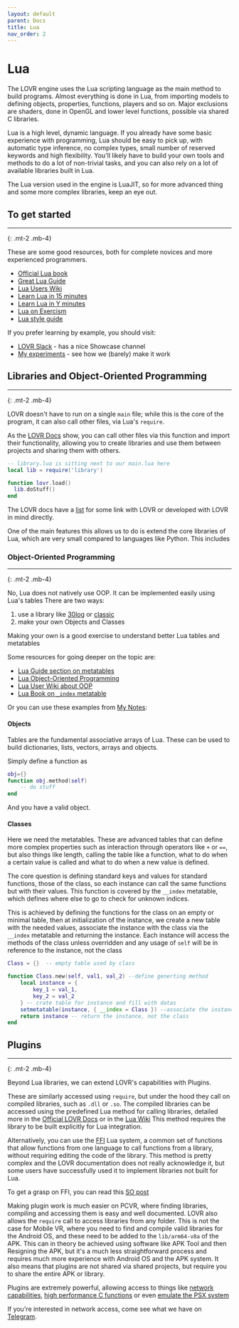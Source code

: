 ```yaml
---
layout: default
parent: Docs
title: Lua
nav_order: 2
---
```

# Lua
The LOVR engine uses the Lua scripting language as the main method to build programs. Almost everything is done in Lua, from importing models to defining objects, properties, functions, players and so on. Major exclusions are shaders, done in OpenGL and lower level functions, possible via shared C libraries.

Lua is a high level, dynamic language. 
If you already have some basic experience with programming, Lua should be easy to pick up, with automatic type inference, no complex types, small number of reserved keywords and high flexibility. 
You'll likely have to build your own tools and methods to do a lot of non-trivial tasks, and you can also rely on a lot of available libraries built in Lua. 

The Lua version used in the engine is LuaJIT, so for more advanced thing and some more complex libraries, keep an eye out.

## To get started
--------------------------------------------------------------------------------------------------------------
{: .mt-2 .mb-4}

These are some good resources, both for complete novices and more experienced programmers.

 - [Official Lua book](https://www.lua.org/pil/contents.html)
 - [Great Lua Guide](https://docs.otland.net/lua-guide/)
 - [Lua Users Wiki](https://lua-users.org/wiki/)
 - [Learn Lua in 15 minutes](https://tylerneylon.com/a/learn-lua/)
 - [Learn Lua in Y minutes](https://learnxinyminutes.com/docs/lua/)
 - [Lua on Exercism](https://exercism.org/docs/tracks/lua/resources)
 - [Lua style guide](https://github.com/Olivine-Labs/lua-style-guide)

If you prefer learning by example, you should visit:
 - [LOVR Slack](https://lovr.org/slack) - has a nice Showcase channel
 - [My experiments](https://github.com/Udinanon/LOVR_Experiments) - see how we (barely) make it work


## Libraries and Object-Oriented Programming
--------------------------------------------------------------------------------------------------------------
{: .mt-2 .mb-4}

LOVR doesn't have to run on a single `main` file; while this is the core of the program, it can also call other files, via Lua's `require`.

As the [LOVR Docs](https://lovr.org/docs/v0.15.0/Libraries) show, you can call other files via this function and import their functionality, allowing you to create libraries and use them between projects and sharing them with others.

```lua
-- library.lua is sitting next to our main.lua here
local lib = require('library')

function lovr.load()
  lib.doStuff()
end
```

The LOVR docs have a [list](https://lovr.org/docs/Libraries) for some link with LOVR or developed with LOVR in mind directly.

One of the main features this allows us to do is extend the core libraries of Lua, which are very small compared to languages like Python. This includes

### Object-Oriented Programming
--------------------------------------------------------------------------------------------------------------
{: .mt-2 .mb-4}

No, Lua does not natively use OOP. It can be implemented easily using Lua's tables
There are two ways:
1. use a library like [30log](https://github.com/Yonaba/30log) or [classic](https://github.com/rxi/classic)
2. make your own Objects and Classes

Making your own is a good exercise to understand better Lua tables and metatables

Some resources for going deeper on the topic are:
 - [Lua Guide section on metatables](https://docs.otland.net/lua-guide/concepts/metatables)
 - [Lua Object-Oriented Programming](https://www.lua.org/pil/16.htmlù)
 - [Lua User Wiki about OOP](https://lua-users.org/wiki/ObjectOrientedProgramming)
 - [Lua Book on `_index` metatable](http://www.lua.org/pil/13.4.1.html)

Or you can use these examples from [My Notes](https://github.com/Udinanon/LOVR_Experiments/blob/main/notes.md):

#### Objects
Tables are the fundamental associative arrays of Lua. These can be used to build dictionaries, lists, vectors, arrays and objects.

Simply define a function as

```lua
obj={}
function obj.method(self)
    -- do stuff
end
```
And you have a valid object. 

#### Classes
Here we need the metatables. These are advanced tables that can define more complex properties such as interaction through operators like `+` or `==`, but also things like length, calling the table like a function, what to do when a certain value is called and what to do when a new value is defined.

The core question is defining standard keys and values for standard functions, those of the class, so each instance can call the same functions but with their values.
This function is covered by the `__index` metatable, which defines where else to go to check for unknown indices.

This is achieved by defining the functions for the class on an empty or minimal table, then at initialization of the instance, we create a new table with the needed values, associate the instance with the class via the `__index` metatable and returning the instance. 
Each instance will access the methods of the class unless overridden and any usage of `self` will be in reference to the instance, not the class

```lua
Class = {}  -- empty table used by class

function Class.new(self, val1, val_2) --define generting method
    local instance = {
        key_1 = val_1,
        key_2 = val_2
    } -- crate table for instance and fill with datas
    setmetatable(instance, { __index = Class }) --associate the instance with the class object and inherit the methods and properties
    return instance -- return the instance, not the class
end
```


## Plugins
--------------------------------------------------------------------------------------------------------------
{: .mt-2 .mb-4}

Beyond Lua libraries, we can extend LOVR's capabilities with Plugins.

These are similarly accessed using `require`, but under the hood they call on compiled libraries, such as `.dll` or `.so`.
The compiled libraries can be accessed using the predefined Lua method for calling libraries, detailed more in the [Official LOVR Docs](https://lovr.org/docs/v0.15.0/Plugins) or in the [Lua Wiki](https://www.lua.org/manual/5.1/manual.html#pdf-package.loaders) 
This method requires the library to be built explicitly for Lua integration.

Alternatively, you can use the [FFI](https://en.wikipedia.org/wiki/Foreign_function_interface) Lua system, a common set of functions that allow functions from one language to call functions from a library, without requiring editing the code of the library.
This method is pretty complex and the LOVR documentation does not really acknowledge it, but some users have successfully used it to implement libraries not built for Lua.

To get a grasp on FFI, you can read this [SO post](https://stackoverflow.com/questions/5440968/understand-foreign-function-interface-ffi-and-language-binding)

Making plugin work is much easier on PCVR, where finding libraries, compiling and accessing them is easy and well documented. LOVR also allows the `require` call to access libraries from any folder.
This is not the case for Mobile VR, where you need to find and compile valid libraries for the Android OS, and these need to be added to the `lib/arm64-v8a` of the APK. This can in theory be achieved using software like APK Tool and then Resigning the APK, but it's a much less straightforward process and requires much more experience with Android OS and the APK system.
It also means that plugins are not shared via shared projects, but require you to share the entire APK or library. 

Plugins are extremely powerful, allowing access to things like [network capabilities](https://github.com/LPGhatguy/luajit-request), [high performance C functions](https://github.com/bjornbytes/lua-cjson) or even [emulate the PSX system](https://github.com/sgosselin/retrovr-old)

If you're interested in network access, come see what we have on [Telegram](https://t.me/+5655SjYy_DBjZWZk).